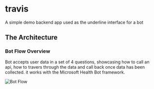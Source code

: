 # travis 
A simple demo backend app used as the underline interface for a bot

## The Architecture

### Bot Flow Overview
Bot accepts user data in a set of 4 questions, showcasing how to call an api, how to travers through the data and call back once data has been collected. it works with the Microsoft Health Bot framework.

![Bot Flow](https://user-images.githubusercontent.com/37622785/77684647-ed02f300-6fa2-11ea-8d19-579bd7de199a.png)

